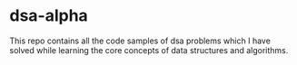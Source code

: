 # dsa-alpha
This repo contains all the code samples of dsa problems which I have solved while learning the core concepts of data structures and algorithms.

